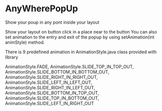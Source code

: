 # AnyWherePopUp
Show your poup in any pont inside your layout

Show your layout on button click in a place near to the button
You can also set animation to the entry and exit of the popup by using setAnimation(int animStyle) method.

There is 9 predefined animation in AnimationStyle.java class provided with library 

AnimationStyle.FADE,
AnimationStyle.SLIDE_TOP_IN_TOP_OUT,
AnimationStyle.SLIDE_BOTTOM_IN_BOTTOM_OUT,
AnimationStyle.SLIDE_RIGHT_IN_RIGHT_OUT,
AnimationStyle.SLIDE_LEFT_IN_LEFT_OUT,
AnimationStyle.SLIDE_RIGHT_IN_LEFT_OUT,
AnimationStyle.SLIDE_BOTTOM_IN_TOP_OUT,
AnimationStyle.SLIDE_TOP_IN_BOTTOM_OUT,
AnimationStyle.SLIDE_LEFT_IN_RIGHT_OUT


